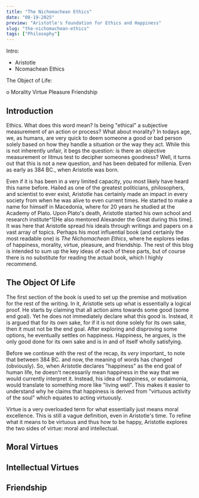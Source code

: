 ```yaml
---
title: "The Nichomachean Ethics"
date: "08-19-2025"
preview: "Aristotle's foundation for Ethics and Happiness"
slug: "the-nichomachean-ethics"
tags: ["Philosophy"]
---
```


Intro:

- Aristotle
- Ncomachean Ethics

The Object of Life:

o
Morality
Virtue
Pleasure
Friendship

## Introduction

Ethics. What does this word mean? Is being "ethical" a subjective measurement of an action or process? What about morality? In todays age, we, as humans, are very quick to deem someone a good or bad person solely based on how they handle a situation or the way they act. While this is not inherently unfair, it begs the question: is there an objective measurement or litmus test to decipher someones goodness? Well, it turns out that this is not a new question, and has been debated for millenia. Even as early as 384 BC., when Aristotle was born.

Even if it is has been in a very limited capacity, you most likely have heard this name before. Hailed as one of the greatest politicians, philosophers, and scientist to ever exist, Aristotle has certainly made an impact in every society from when he was alive to even current times. He started to make a name for himself in Macedonia, where for 20 years he studied at the Academy of Plato. Upon Plato's death, Aristotle started his own school and research institute^1[He also mentored Alexander the Great during this time]. It was here that Aristotle spread his ideals through writings and papers on a vast array of topics. Perhaps his most influential book (and certainly the most readable one) is _The Nichomachean Ethics_, where he explores iedas of happiness, morality, virtue, pleasure, and friendship. The rest of this blog is intended to sum up the key ideas of each of these parts, but of course there is no substitute for reading the actual book, which I highly recommend.

## The Object Of Life

The first section of the book is used to set up the premise and motivation for the rest of the writing. In it, Aristotle sets up what is essentially a logical proof. He starts by claiming that all action aims towards some good (some end goal). Yet he does not immediately declare what this good is. Instead, it is argued that for its own sake, for if it is not done solely for its own sake, then it must not be the end goal. After exploring and disproving some options, he eventually settles on happiness. Happiness, he argues, is the only good done for its own sake and is in and of itself wholly satisfying.

Before we continue with the rest of the recap, its _very_ important\_ to note that between 384 BC. and now, the meaning of words has changed (obviously). So, when Aristotle declares "happiness" as the end goal of human life, he doesn't necessarily mean happiness in the way that we would currently interpret it. Instead, his idea of happiness, or eudaimonia, would translate to something more like "living well". This makes it easier to understand why he claims that happiness is derived from "virtuous activity of the soul" which equates to acting virtuously.

Virtue is a very overloaded term for what essentially just means moral excellence. This is still a vague definition, even in Aristotle's time. To refine what it means to be virtuous and thus how to be happy, Aristotle explores the two sides of virtue: moral and intellectual.

## Moral Virtues

## Intellectual Virtues

## Friendship
